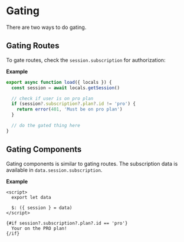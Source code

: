 # Gating

There are two ways to do gating.

## Gating Routes

To gate routes, check the `session.subscription` for authorization:

**Example**

```javascript
export async function load({ locals }) {
  const session = await locals.getSession()

  // check if user is on pro plan
  if (session?.subscription?.plan?.id != 'pro') {
    return error(401, 'Must be on pro plan')
  }

  // do the gated thing here
}
```

## Gating Components

Gating components is similar to gating routes. The subscription data is available in `data.session.subscription`.

**Example**

```svelte
<script>
  export let data

  $: ({ session } = data)
</script>

{#if session?.subscription?.plan?.id == 'pro'}
  Your on the PRO plan!
{/if}
```
